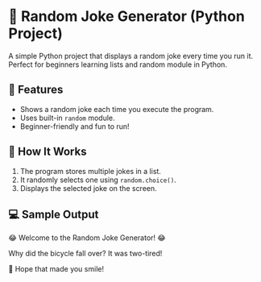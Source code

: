 # 🤣 Random Joke Generator (Python Project)

A simple Python project that displays a random joke every time you run it.  
Perfect for beginners learning lists and random module in Python.

## 🎯 Features
- Shows a random joke each time you execute the program.
- Uses built-in `random` module.
- Beginner-friendly and fun to run!

## 🧠 How It Works
1. The program stores multiple jokes in a list.
2. It randomly selects one using `random.choice()`.
3. Displays the selected joke on the screen.

## 💻 Sample Output
😂 Welcome to the Random Joke Generator! 😂

Why did the bicycle fall over? It was two-tired!

🤣 Hope that made you smile!
